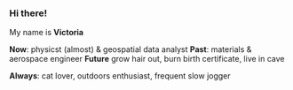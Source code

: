 ### Hi there! 

My name is **Victoria** 

**Now**: physicst (almost) & geospatial data analyst 
**Past**: materials & aerospace engineer 
**Future** grow hair out, burn birth certificate, live in cave 

**Always**: cat lover, outdoors enthusiast, frequent slow jogger 
